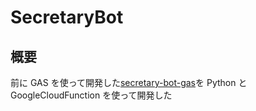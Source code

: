 # SecretaryBot

## 概要

前に GAS を使って開発した[secretary-bot-gas](https://github.com/NekoSarada1101/secretary-bot-gas)を Python と GoogleCloudFunction を使って開発した
